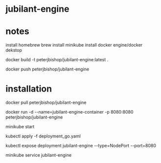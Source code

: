 # jubilant-engine

# notes

install homebrew
brew install minikube
install docker engine/docker dekstop

docker build -t peterjbishop/jubilant-engine:latest . 
<!-- build and tag image  -->

docker push peterjbishop/jubilant-engine 
<!-- should appear in Docker under Images -->

# installation

docker pull peterjbishop/jubilant-engine 

docker run -d --name=jubilant-engine-container -p 8080:8080 peterjbishop/jubilant-engine
<!-- run in detached mode, under the name jubilant-engine-container, expose port 8080 to 8080 on your machine -->

<!-- 
{ make some changes }

docker build -t peterjbishop/jubilant-engine:latest . 
docker push peterjbishop/jubilant-engine 
docker pull peterjbishop/jubilant-engine 
docker run -d --name=jubilant-engine-container -p 8080:8080 peterjbishop/jubilant-engine

{ make some changes }
-->

minikube start
<!-- start up minikube of course -->

kubectl apply -f deployment_go.yaml
<!-- Create the app or service described in the .yaml file -->

kubectl expose deployment jubilant-engine --type=NodePort --port=8080
<!-- create a service to forward external raffic to port 8080 where the app is listening -->

minikube service jubilant-engine
<!-- starts kubernetes pods and exposes the traffic -->
